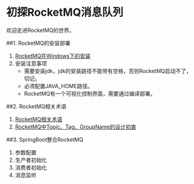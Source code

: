 
# 初探RocketMQ消息队列
欢迎走进RocketMQ的世界。

##1. RocketMQ的安装部署

1. [RocketMQ在Windows下的安装](https://www.cnblogs.com/coder-lzh/p/9006048.html)
2. 安装注意事项
   - 需要安装jdk，jdk的安装路径不能带有空格，否则RocketMQ启动不了，切记。
   - 必须配置JAVA_HOME路径。
   - RocketMQ有一个可视化控制界面，需要通过编译部署。


##2. RocketMQ相关术语
1. [RocketMQ相关术语](https://www.cnblogs.com/taojintianxia/p/4447590.html)
2. [RocketMQ中Topic、Tag、GroupName的设计初衷](https://my.oschina.net/javamaster/blog/2051703)


##3. SpringBoot整合RocketMQ
1. 参数配置
2. 生产者初始化
3. 消费者初始化
4. 消息监听

